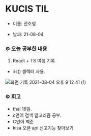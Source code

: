 # KUCIS TIL

- 이름: 전호영

- 날짜: 21-08-04

### ⚙️ 오늘 공부한 내용

1. React + TS 여행 기록

- :is() 셀렉터 사용.

![화면 기록 2021-08-04 오후 9 12 41 (1)](https://user-images.githubusercontent.com/78394999/128198049-a6c776a0-30bb-4bf6-92f6-b4e6162ed0c9.gif)

### ⚙️ 회고

- thai 16일.
- c언어 검색 알고리즘 공부.
- C언어 백준
- kisa 오픈 api 신고기능 찾아보기
